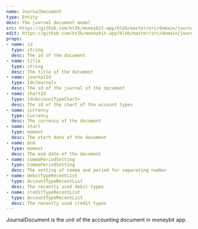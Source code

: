 ```yaml
---
name: JournalDocument
type: Entity
desc: The journal document model
src: https://github.com/kt3k/moneybit-app/blob/master/src/domain/journal-document.js
edit: https://github.com/kt3k/moneybit-app/blob/master/src/domain/journal-document.md
props:
- name: id
  type: string
  desc: The id of the document
- name: title
  type: string
  desc: The title of the document
- name: journalId
  type: Id<Journal>
  desc: The id of the journal of the document
- name: chartId
  type: Id<AccountTypeChart>
  desc: The id of the chart of the account types
- name: currency
  type: Currency
  desc: The currency of the document
- name: start
  type: moment
  desc: The start date of the document
- name: end
  type: moment
  desc: The end date of the document
- name: commaPeriodSetting
  type: CommaPeriodSetting
  desc: The setting of comma and period for separating number
- name: debitTypeRecentList
  type: AccountTypeRecentList
  desc: The recently used debit types
- name: creditTypeRecentList
  type: AccountTypeRecentList
  desc: The recently used credit types
---
```


JournalDocument is the unit of the accounting document in moneybit app.
